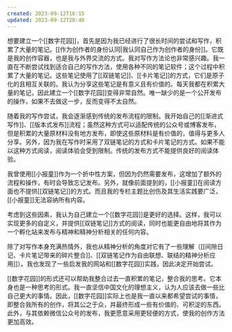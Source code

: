 ```yaml
---
created: 2023-09-12T16:15
updated: 2023-09-12T20:40
---
```

想要建立一个[[数字花园]]，首先是因为我已经进行了很长时间的尝试和写作，积累了大量的笔记。[[作为创作者的身份认同|我认同自己作为创作者的身份]]。它既是我的创作容器，也是我与外界交流的方式。我对写作方法论也非常感兴趣。我一直在不断尝试找到适合自己的写作方法，使用各种不同的笔记软件；这个过程中积累了大量的笔记。这些笔记使用了[[双链笔记]]、[[卡片笔记]]的方式，它们是原子化的且相互关联的。我认为分享这些笔记是有意义且有价值的。每天我都在积累大量的笔记，因此建立一个[[数字花园]]变得非常自然。唯一缺少的是一个公开发布的操作，如果不去做这一步，反而变得不太自然。

随着我的写作尝试，我会逐渐感到传统的发布流程的限制。我开始自己的[[渐进式写作]]、[[版本式发布]]流程；虽然这种方式可以适配传统的公众号或博客发布，但是积累的大量原材料没有地方发布，即使这些原材料是有价值的，值得与更多人分享。另外，因为我在写作时采用了双链笔记的方式和卡片笔记的方式。如果不能以这种方式阅读，阅读体验会受到限制。传统的发布方式不能提供良好的阅读体验。

我曾使用[[小报童]]作为一个折中性方案，但因为仍然需要发布，这增加了额外的流程和操作，有时会导致忘记发布。另外，就像前面提到的，[[小报童]]在阅读方面也不提供[[双链笔记]]的方式。而且我的专栏主题比创伤及其生活实践要广泛，[[小报童]]无法容纳所有内容。

考虑到这些因素，我认为自己建立一个[[数字花园]]是更好的选择。这样，我可以实现更多的自定义，并提供[[双链笔记]]方式的阅读，同时也能更自由地将其作为一个孵化站来发布与精神和精神分析相关的任何内容。

除了对写作本身充满热情外，我也从精神分析的角度对它有了一些理解（[[间隙日记、卡片笔记带来的碎片整合]]、[[双链笔记作为自由联想、联结的精神分析应用]]）。我也发现了一些启发我的网站和[[数字花园]]实践，因此决定开始尝试。

[[数字花园]]的形式还可以帮助我整合过去一直积累的笔记，整合我的思考。它本身也是一种思考的形式。我一直坚信中国文化的理想主义，认为人应该去做一些比自己更大的事情。因此，[[数字花园]]实际上也是我一直以来都希望尝试的事情，即整合我所有的创作，将其公之于众，并最终形成一些有价值的、可积淀的东西。此外，与其依赖微信公众号的发布，我更愿意采用更轻便的方式，使我的创作方法更加高效。